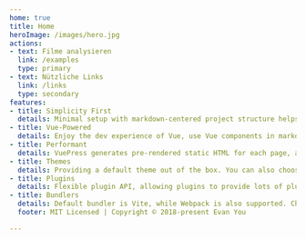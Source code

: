 ```yaml
---
home: true
title: Home
heroImage: /images/hero.jpg
actions:
- text: Filme analysieren
  link: /examples
  type: primary
- text: Nützliche Links
  link: /links
  type: secondary
features:
- title: Simplicity First
  details: Minimal setup with markdown-centered project structure helps you focus on writing.
- title: Vue-Powered
  details: Enjoy the dev experience of Vue, use Vue components in markdown, and develop custom themes with Vue.
- title: Performant
  details: VuePress generates pre-rendered static HTML for each page, and runs as an SPA once a page is loaded.
- title: Themes
  details: Providing a default theme out of the box. You can also choose a community theme or create your own one.
- title: Plugins
  details: Flexible plugin API, allowing plugins to provide lots of plug-and-play features for your site.
- title: Bundlers
  details: Default bundler is Vite, while Webpack is also supported. Choose the one you like!
  footer: MIT Licensed | Copyright © 2018-present Evan You

---
```

